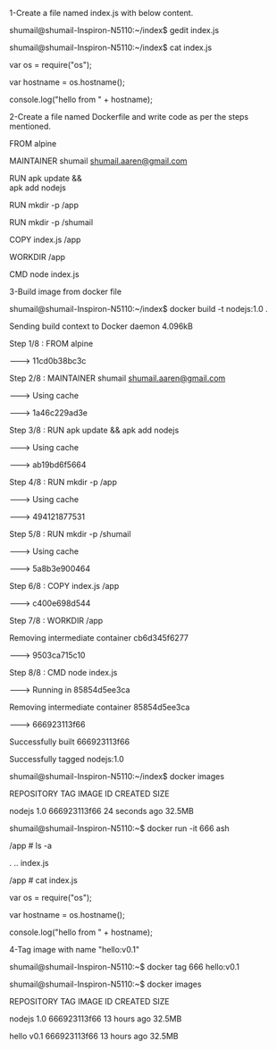 


1-Create a file named index.js with below content.



shumail@shumail-Inspiron-N5110:~/index$ gedit index.js
 
shumail@shumail-Inspiron-N5110:~/index$ cat index.js 

var os = require("os");
 
var hostname = os.hostname(); 

console.log("hello from " + hostname);




2-Create a file named Dockerfile and write code as per the steps mentioned.



FROM alpine

MAINTAINER shumail <shumail.aaren@gmail.com>

RUN apk update && \
    apk add nodejs

RUN mkdir -p /app

RUN mkdir -p /shumail

COPY index.js /app

WORKDIR /app

CMD node index.js



3-Build image from docker file 


shumail@shumail-Inspiron-N5110:~/index$ docker build -t nodejs:1.0 .

Sending build context to Docker daemon  4.096kB

Step 1/8 : FROM alpine

 ---> 11cd0b38bc3c

Step 2/8 : MAINTAINER shumail <shumail.aaren@gmail.com>

 ---> Using cache

 ---> 1a46c229ad3e

Step 3/8 : RUN apk update &&     apk add nodejs

 ---> Using cache

 ---> ab19bd6f5664

Step 4/8 : RUN mkdir -p /app

 ---> Using cache

 ---> 494121877531

Step 5/8 : RUN mkdir -p /shumail

 ---> Using cache

 ---> 5a8b3e900464

Step 6/8 : COPY index.js /app

 ---> c400e698d544

Step 7/8 : WORKDIR /app

Removing intermediate container cb6d345f6277

 ---> 9503ca715c10

Step 8/8 : CMD node index.js

 ---> Running in 85854d5ee3ca

Removing intermediate container 85854d5ee3ca

 ---> 666923113f66

Successfully built 666923113f66

Successfully tagged nodejs:1.0



shumail@shumail-Inspiron-N5110:~/index$ docker images

REPOSITORY                                                      TAG                 IMAGE ID            CREATED             SIZE

nodejs                                                          1.0                 666923113f66        24 seconds ago      32.5MB



shumail@shumail-Inspiron-N5110:~$ docker run -it 666 ash
 
/app # ls -a

.         ..        index.js

/app # cat index.js

var os = require("os");
 
var hostname = os.hostname(); 

console.log("hello from " + hostname);


4-Tag image with name "hello:v0.1"


shumail@shumail-Inspiron-N5110:~$ docker tag 666 hello:v0.1

shumail@shumail-Inspiron-N5110:~$ docker images

REPOSITORY                                                      TAG                 IMAGE ID            CREATED             SIZE

nodejs                                                          1.0                 666923113f66        13 hours ago        32.5MB

hello                                                           v0.1                666923113f66        13 hours ago        32.5MB





























